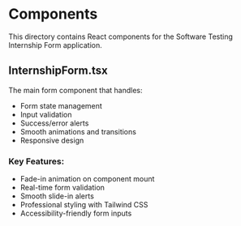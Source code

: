 # Components

This directory contains React components for the Software Testing Internship Form application.

## InternshipForm.tsx

The main form component that handles:
- Form state management
- Input validation
- Success/error alerts
- Smooth animations and transitions
- Responsive design

### Key Features:
- Fade-in animation on component mount
- Real-time form validation
- Smooth slide-in alerts
- Professional styling with Tailwind CSS
- Accessibility-friendly form inputs
